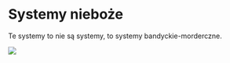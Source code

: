 # Systemy nieboże

Te systemy to nie są systemy, to systemy bandyckie-morderczne.

![](https://vignette.wikia.nocookie.net/kononowicz/images/8/8a/Comment_bpTRFHMrNPsq61UVCXI3SpfVzlxZaz1N.gif/revision/latest?cb=20180627124137&path-prefix=pl)

